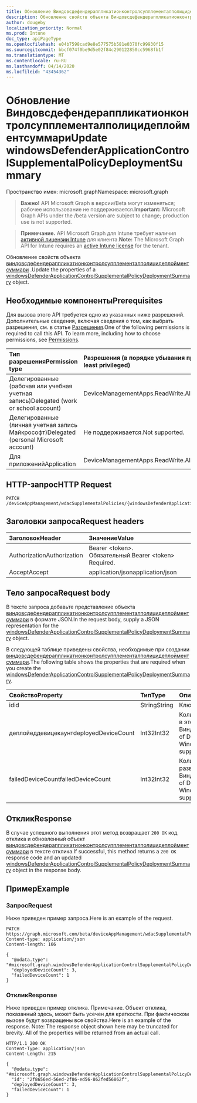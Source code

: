 ```yaml
---
title: Обновление Виндовсдефендераппликатионконтролсупплементалполицидеплойментсуммари
description: Обновление свойств объекта Виндовсдефендераппликатионконтролсупплементалполицидеплойментсуммари.
author: dougeby
localization_priority: Normal
ms.prod: Intune
doc_type: apiPageType
ms.openlocfilehash: e04b7598cad9e8e577575b581e0370fc99930f15
ms.sourcegitcommit: bbcf074f0be9d5e02f84c290122850cc5968fb1f
ms.translationtype: MT
ms.contentlocale: ru-RU
ms.lasthandoff: 04/14/2020
ms.locfileid: "43454362"
---
```

# <a name="update-windowsdefenderapplicationcontrolsupplementalpolicydeploymentsummary"></a><span data-ttu-id="1441b-103">Обновление Виндовсдефендераппликатионконтролсупплементалполицидеплойментсуммари</span><span class="sxs-lookup"><span data-stu-id="1441b-103">Update windowsDefenderApplicationControlSupplementalPolicyDeploymentSummary</span></span>

<span data-ttu-id="1441b-104">Пространство имен: microsoft.graph</span><span class="sxs-lookup"><span data-stu-id="1441b-104">Namespace: microsoft.graph</span></span>

> <span data-ttu-id="1441b-105">**Важно!** API Microsoft Graph в версии/Beta могут изменяться; рабочее использование не поддерживается.</span><span class="sxs-lookup"><span data-stu-id="1441b-105">**Important:** Microsoft Graph APIs under the /beta version are subject to change; production use is not supported.</span></span>

> <span data-ttu-id="1441b-106">**Примечание.** API Microsoft Graph для Intune требует наличия [активной лицензии Intune](https://go.microsoft.com/fwlink/?linkid=839381) для клиента.</span><span class="sxs-lookup"><span data-stu-id="1441b-106">**Note:** The Microsoft Graph API for Intune requires an [active Intune license](https://go.microsoft.com/fwlink/?linkid=839381) for the tenant.</span></span>

<span data-ttu-id="1441b-107">Обновление свойств объекта [виндовсдефендераппликатионконтролсупплементалполицидеплойментсуммари](../resources/intune-unlock-windowsdefenderapplicationcontrolsupplementalpolicydeploymentsummary.md) .</span><span class="sxs-lookup"><span data-stu-id="1441b-107">Update the properties of a [windowsDefenderApplicationControlSupplementalPolicyDeploymentSummary](../resources/intune-unlock-windowsdefenderapplicationcontrolsupplementalpolicydeploymentsummary.md) object.</span></span>

## <a name="prerequisites"></a><span data-ttu-id="1441b-108">Необходимые компоненты</span><span class="sxs-lookup"><span data-stu-id="1441b-108">Prerequisites</span></span>
<span data-ttu-id="1441b-p101">Для вызова этого API требуется одно из указанных ниже разрешений. Дополнительные сведения, включая сведения о том, как выбрать разрешения, см. в статье [Разрешения](/graph/permissions-reference).</span><span class="sxs-lookup"><span data-stu-id="1441b-p101">One of the following permissions is required to call this API. To learn more, including how to choose permissions, see [Permissions](/graph/permissions-reference).</span></span>

|<span data-ttu-id="1441b-111">Тип разрешения</span><span class="sxs-lookup"><span data-stu-id="1441b-111">Permission type</span></span>|<span data-ttu-id="1441b-112">Разрешения (в порядке убывания привилегий)</span><span class="sxs-lookup"><span data-stu-id="1441b-112">Permissions (from most to least privileged)</span></span>|
|:---|:---|
|<span data-ttu-id="1441b-113">Делегированные (рабочая или учебная учетная запись)</span><span class="sxs-lookup"><span data-stu-id="1441b-113">Delegated (work or school account)</span></span>|<span data-ttu-id="1441b-114">DeviceManagementApps.ReadWrite.All</span><span class="sxs-lookup"><span data-stu-id="1441b-114">DeviceManagementApps.ReadWrite.All</span></span>|
|<span data-ttu-id="1441b-115">Делегированные (личная учетная запись Майкрософт)</span><span class="sxs-lookup"><span data-stu-id="1441b-115">Delegated (personal Microsoft account)</span></span>|<span data-ttu-id="1441b-116">Не поддерживается.</span><span class="sxs-lookup"><span data-stu-id="1441b-116">Not supported.</span></span>|
|<span data-ttu-id="1441b-117">Для приложений</span><span class="sxs-lookup"><span data-stu-id="1441b-117">Application</span></span>|<span data-ttu-id="1441b-118">DeviceManagementApps.ReadWrite.All</span><span class="sxs-lookup"><span data-stu-id="1441b-118">DeviceManagementApps.ReadWrite.All</span></span>|

## <a name="http-request"></a><span data-ttu-id="1441b-119">HTTP-запрос</span><span class="sxs-lookup"><span data-stu-id="1441b-119">HTTP Request</span></span>
<!-- {
  "blockType": "ignored"
}
-->
``` http
PATCH /deviceAppManagement/wdacSupplementalPolicies/{windowsDefenderApplicationControlSupplementalPolicyId}/deploySummary
```

## <a name="request-headers"></a><span data-ttu-id="1441b-120">Заголовки запроса</span><span class="sxs-lookup"><span data-stu-id="1441b-120">Request headers</span></span>
|<span data-ttu-id="1441b-121">Заголовок</span><span class="sxs-lookup"><span data-stu-id="1441b-121">Header</span></span>|<span data-ttu-id="1441b-122">Значение</span><span class="sxs-lookup"><span data-stu-id="1441b-122">Value</span></span>|
|:---|:---|
|<span data-ttu-id="1441b-123">Authorization</span><span class="sxs-lookup"><span data-stu-id="1441b-123">Authorization</span></span>|<span data-ttu-id="1441b-124">Bearer &lt;token&gt;. Обязательный.</span><span class="sxs-lookup"><span data-stu-id="1441b-124">Bearer &lt;token&gt; Required.</span></span>|
|<span data-ttu-id="1441b-125">Accept</span><span class="sxs-lookup"><span data-stu-id="1441b-125">Accept</span></span>|<span data-ttu-id="1441b-126">application/json</span><span class="sxs-lookup"><span data-stu-id="1441b-126">application/json</span></span>|

## <a name="request-body"></a><span data-ttu-id="1441b-127">Тело запроса</span><span class="sxs-lookup"><span data-stu-id="1441b-127">Request body</span></span>
<span data-ttu-id="1441b-128">В тексте запроса добавьте представление объекта [виндовсдефендераппликатионконтролсупплементалполицидеплойментсуммари](../resources/intune-unlock-windowsdefenderapplicationcontrolsupplementalpolicydeploymentsummary.md) в формате JSON.</span><span class="sxs-lookup"><span data-stu-id="1441b-128">In the request body, supply a JSON representation for the [windowsDefenderApplicationControlSupplementalPolicyDeploymentSummary](../resources/intune-unlock-windowsdefenderapplicationcontrolsupplementalpolicydeploymentsummary.md) object.</span></span>

<span data-ttu-id="1441b-129">В следующей таблице приведены свойства, необходимые при создании [виндовсдефендераппликатионконтролсупплементалполицидеплойментсуммари](../resources/intune-unlock-windowsdefenderapplicationcontrolsupplementalpolicydeploymentsummary.md).</span><span class="sxs-lookup"><span data-stu-id="1441b-129">The following table shows the properties that are required when you create the [windowsDefenderApplicationControlSupplementalPolicyDeploymentSummary](../resources/intune-unlock-windowsdefenderapplicationcontrolsupplementalpolicydeploymentsummary.md).</span></span>

|<span data-ttu-id="1441b-130">Свойство</span><span class="sxs-lookup"><span data-stu-id="1441b-130">Property</span></span>|<span data-ttu-id="1441b-131">Тип</span><span class="sxs-lookup"><span data-stu-id="1441b-131">Type</span></span>|<span data-ttu-id="1441b-132">Описание</span><span class="sxs-lookup"><span data-stu-id="1441b-132">Description</span></span>|
|:---|:---|:---|
|<span data-ttu-id="1441b-133">id</span><span class="sxs-lookup"><span data-stu-id="1441b-133">id</span></span>|<span data-ttu-id="1441b-134">String</span><span class="sxs-lookup"><span data-stu-id="1441b-134">String</span></span>|<span data-ttu-id="1441b-135">Ключ объекта.</span><span class="sxs-lookup"><span data-stu-id="1441b-135">Key of the entity.</span></span>|
|<span data-ttu-id="1441b-136">деплойеддевицекаунт</span><span class="sxs-lookup"><span data-stu-id="1441b-136">deployedDeviceCount</span></span>|<span data-ttu-id="1441b-137">Int32</span><span class="sxs-lookup"><span data-stu-id="1441b-137">Int32</span></span>|<span data-ttu-id="1441b-138">Количество устройств, успешно развернутых в этой дополнительной политике Виндовсдефендераппликатионконтрол.</span><span class="sxs-lookup"><span data-stu-id="1441b-138">Number of Devices that have successfully deployed this WindowsDefenderApplicationControl supplemental policy.</span></span>|
|<span data-ttu-id="1441b-139">failedDeviceCount</span><span class="sxs-lookup"><span data-stu-id="1441b-139">failedDeviceCount</span></span>|<span data-ttu-id="1441b-140">Int32</span><span class="sxs-lookup"><span data-stu-id="1441b-140">Int32</span></span>|<span data-ttu-id="1441b-141">Количество устройств, которые не удалось развернуть эту дополнительную политику Виндовсдефендераппликатионконтрол.</span><span class="sxs-lookup"><span data-stu-id="1441b-141">Number of Devices that have failed to deploy this WindowsDefenderApplicationControl supplemental policy.</span></span>|



## <a name="response"></a><span data-ttu-id="1441b-142">Отклик</span><span class="sxs-lookup"><span data-stu-id="1441b-142">Response</span></span>
<span data-ttu-id="1441b-143">В случае успешного выполнения этот метод возвращает `200 OK` код отклика и обновленный объект [виндовсдефендераппликатионконтролсупплементалполицидеплойментсуммари](../resources/intune-unlock-windowsdefenderapplicationcontrolsupplementalpolicydeploymentsummary.md) в тексте отклика.</span><span class="sxs-lookup"><span data-stu-id="1441b-143">If successful, this method returns a `200 OK` response code and an updated [windowsDefenderApplicationControlSupplementalPolicyDeploymentSummary](../resources/intune-unlock-windowsdefenderapplicationcontrolsupplementalpolicydeploymentsummary.md) object in the response body.</span></span>

## <a name="example"></a><span data-ttu-id="1441b-144">Пример</span><span class="sxs-lookup"><span data-stu-id="1441b-144">Example</span></span>

### <a name="request"></a><span data-ttu-id="1441b-145">Запрос</span><span class="sxs-lookup"><span data-stu-id="1441b-145">Request</span></span>
<span data-ttu-id="1441b-146">Ниже приведен пример запроса.</span><span class="sxs-lookup"><span data-stu-id="1441b-146">Here is an example of the request.</span></span>
``` http
PATCH https://graph.microsoft.com/beta/deviceAppManagement/wdacSupplementalPolicies/{windowsDefenderApplicationControlSupplementalPolicyId}/deploySummary
Content-type: application/json
Content-length: 166

{
  "@odata.type": "#microsoft.graph.windowsDefenderApplicationControlSupplementalPolicyDeploymentSummary",
  "deployedDeviceCount": 3,
  "failedDeviceCount": 1
}
```

### <a name="response"></a><span data-ttu-id="1441b-147">Отклик</span><span class="sxs-lookup"><span data-stu-id="1441b-147">Response</span></span>
<span data-ttu-id="1441b-p102">Ниже приведен пример отклика. Примечание. Объект отклика, показанный здесь, может быть усечен для краткости. При фактическом вызове будут возвращены все свойства.</span><span class="sxs-lookup"><span data-stu-id="1441b-p102">Here is an example of the response. Note: The response object shown here may be truncated for brevity. All of the properties will be returned from an actual call.</span></span>
``` http
HTTP/1.1 200 OK
Content-Type: application/json
Content-Length: 215

{
  "@odata.type": "#microsoft.graph.windowsDefenderApplicationControlSupplementalPolicyDeploymentSummary",
  "id": "2f8656ed-56ed-2f86-ed56-862fed56862f",
  "deployedDeviceCount": 3,
  "failedDeviceCount": 1
}
```




